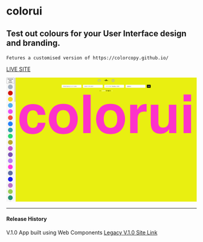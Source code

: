 # colorui

## Test out colours for your User Interface design and branding.

`Fetures a customised version of https://colorcopy.github.io/`

[LIVE SITE](https://colorui.github.io/)

![PREVIEW](./preview.png)



---
#### Release History

V.1.0 App built using Web Components
[Legacy V.1.0 Site Link](https://colorui.github.io/v1)



